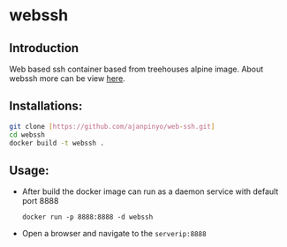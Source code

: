 # webssh
## Introduction
Web based ssh container based from treehouses alpine image. About webssh more can be view [here](https://pypi.org/project/webssh/).
## Installations:
```bash
git clone [https://github.com/ajanpinyo/web-ssh.git]
cd webssh
docker build -t webssh .
```
## Usage:
- After build the docker image can run as a daemon service with default port 8888

   ``docker run -p 8888:8888 -d webssh``
- Open a browser and navigate to the ``serverip:8888``
